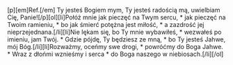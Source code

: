 [p][em]Ref.[/em] Ty jesteś Bogiem mym, Ty jesteś radością mą, uwielbiam Cię, Panie![/p][ol][li]Połóż mnie jak pieczęć na Twym sercu, * jak pieczęć na Twoim ramieniu, * bo jak śmierć potężna jest miłość, * a zazdrość jej nieprzejednana.[/li][li]Nie lękam się, bo Ty mnie wybawiłeś, * wezwałeś po imieniu, jam Twój. * Gdzie pójdę, Ty będziesz ze mną, * bo Ty jesteś Jahwe, mój Bóg.[/li][li]Rozważmy, oceńmy swe drogi, * powróćmy do Boga Jahwe. * Wraz z dłońmi wznieśmy i serca * do Boga naszego w niebiosach.[/li][/ol]